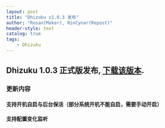 ```yaml
---
layout: post
title: "Dhizuku v1.0.3 发布"
author: "Rosan(Maker), RinCynar(Repost)"
header-style: text
catalog: true
tags:
    - Dhizuku
---
```


## Dhizuku 1.0.3 正式版发布, [下载该版本](/file/Dhizuku-v1.0.3.apk).

### 更新内容

#### 支持开机自启与后台保活（部分系统开机不能自启，需要手动开启）

#### 支持配置变化监听